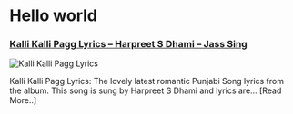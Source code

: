 # Hello world

### [Kalli Kalli Pagg Lyrics – Harpreet S Dhami – Jass Sing](http://catchylyrics.net/2017/04/kalli-kalli-pagg-lyrics/)
![Kalli Kalli Pagg Lyrics](http://catchylyrics.net/wp-content/uploads/2017/04/Kalli-Kalli-Pagg-Lyrics-768x384.jpg)

Kalli Kalli Pagg Lyrics: The lovely latest romantic Punjabi Song lyrics from the album.
This song is sung by Harpreet S Dhami and lyrics are… [Read More..]

